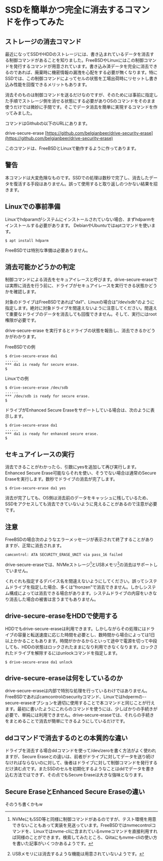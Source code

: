 <!-- https://qiita.com/belgianbeer/items/ecd070a649d859143e59 -->

# SSDを簡単かつ完全に消去するコマンドを作ってみた

## ストレージの消去コマンド

最近になってSSDやHDDのストレージには、書き込まれているデータを消去する制御コマンドがあることを知りました。FreeBSDやLinuxにはこの制御コマンドを発行するコマンドが用意されています。書き込み済データを完全に消去できるのであれば、廃棄時に機密情報の漏洩を心配をする必要が無くなります。特にSSDでは、この制御コマンドによってセルの状態を工場出荷時にリセットし書き込み性能を回復できるメリットもあります。

消去そのものは制御コマンドを送るだけなのですが、そのためには事前に指定した手順でストレージ側を消せる状態にする必要がありOSのコマンドをそのまま使うだけでは微妙に手間です。そこでデータ消去を簡単に実現するコマンドを作ってみました。

コマンドはGithubの以下のURLにあります。

drive-secure-erase [https://github.com/belgianbeer/drive-security-erase](https://github.com/belgianbeer/drive-security-erase)

このコマンドは、FreeBSDとLinuxで動作するように作ってあります。

## 警告

本コマンドは大変危険なものです。SSDでの処理は数秒で完了し、消去したデータを復活する手段はありません。誤って使用すると取り返しのつかない結果を招きます。

## Linuxでの事前準備

Linuxでhdparamがシステムにインストールされていない場合、まずhdparmをインストールする必要があります。
DebianやUbuntuではaptコマンドを使います。

```code
$ apt install hdparm
```

FreeBSDでは特別な準備は必要ありません。

## 消去可能かどうかの判定

制御コマンドによる消去をセキュアイレースと呼びます。drive-secure-eraseでは実際に消去を行う前に、ドライブがセキュアイレースを実行できる状態かどうかを確認します。

対象のドライブはFreeBSDであれば"da1"、Linuxの場合は"/dev/sdb"のように指定します。絶対に対象ドライブを間違えないように注意してください。間違えて重要なドライブのデータを消去しても回復できません。そして、実行にはroot権限が必要です。

drive-secure-erase を実行するとドライブの状態を報告し、消去できるかどうかがわかります。

FreeBSDでの例

```code
$ drive-secure-erase da1
......
*** da1 is ready for secure erase.
$ 
```

Linuxでの例

```code
$ drive-secure-erase /dev/sdb
......
*** /dev/sdb is ready for secure erase.
$ 
```

ドライブがEnhanced Secure Eraseをサポートしている場合は、次のように表示します。

```code
$ drive-secure-erase da1
......
*** da1 is ready for enhanced secure erase.
$ 
```

## セキュアイレースの実行

消去できることがわかったら、引数にyesを追加して再び実行します。Enhanced Secure Erase可能ならそれを使い、そうでない場合は通常のSecure Eraseを実行します。数秒でドライブの消去が完了します。


```code
$ drive-secure-erase da1 yes
```

消去が完了しても、OS側は消去前のデータをキャッシュに残しているため、SSDをアクセスしても消去できていないように見えることがあるので注意が必要です。

## 注意

FreeBSDの場合次のようなエラーメッセージが表示されて終了することがありますが、正常に消去されます。

```
camcontrol: ATA SECURITY_ERASE_UNIT via pass_16 failed
```

drive-secure-eraseでは、NVMeストレージ[^nvme]とUSBメモリ[^usb]の消去はサポートしていません。

[^nvme]:NVMeにもSSD等と同様に制御コマンドがあるのですが、テスト環境を用意できないこともあって実装を見送っています。FreeBSDではnvmecontrolコマンドを、Linuxではnvme-cliに含まれているnvmeコマンドを直接利用すれば同様のことができます。検索してみたところ、Qiitaにもnvme-cliの使い方を書いた記事がいくつかあるようです。

[^usb]:USBメモリには消去するような機能は用意されていないようです。

くれぐれも指定するデバイス名を間違えないようにしてください。誤ってシステムドライブを指定した場合、多くは"fronzen"で消去できません。しかしシステム構成によっては消去できる場合があります。システムドライブの内容をいきなり消去した場合の被害は言うまでもありません。

## drive-secure-eraseをHDDで使用する

HDDでもdrive-secure-eraseは利用できます。しかしながらその処理にはドライブの容量と転送速度に応じた時間を必要とし、数時間から場合によっては1日以上かかることもあります。時間がかかるからといって途中で電源を切って中段しても、HDDの状態はロックされたままになり利用できなくなります。ロックされたドライブを解除するにはunlockコマンドを指定します。

```code
$ drive-secure-erase da1 unlock
```

## drive-secure-eraseは何をしているのか

drive-secure-eraseは内部で特別な処理を行っているわけではありません。FreeBSDであればcamcontrolのsecurityコマンド、Linuxではhdpermの--secure-eraseオプションを適切に使用することで本コマンドと同じことが行えます。最初に書いたようにこれらのコマンドを使うには、少しばかりの手続きが必要で、単純には利用できません。drive-secure-eraseでは、それらの手続きをまとめることで消去が簡単にできるようにしているだけです。

## ddコマンドで消去するのとの本質的な違い

ドライブを消去する場合ddコマンドを使って/dev/zeroを書く方法がよく使われますが、Secure Eraseとの違いは、前者がドライブに対してデータを送り続けなければならないのに対して、後者はドライブに対して制御コマンドを発行するだけ済む点です。またSSDのセルを初期化するようなことはddでデータを書き込む方法ではできず、その点でもSecure Eraseは大きな強味となります。

## Secure EraseとEnhanced Secure Eraseの違い

そのうち書くかもw